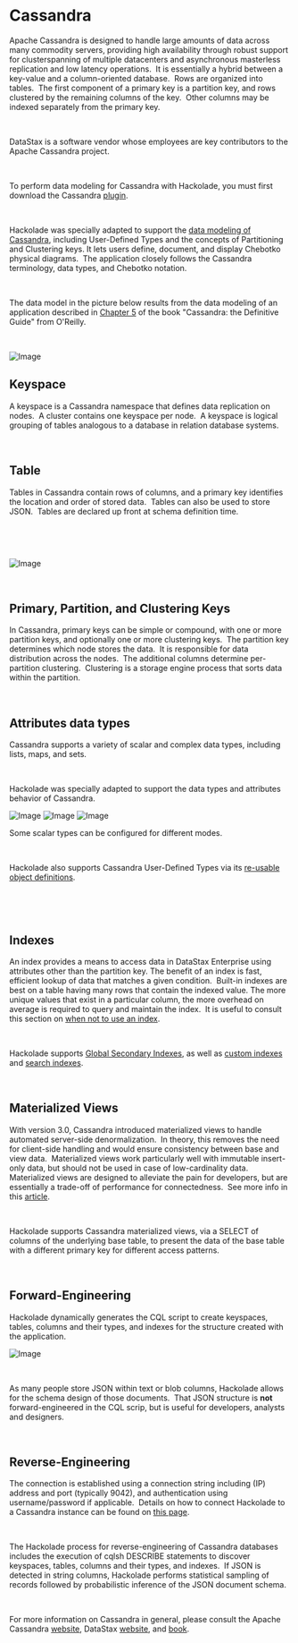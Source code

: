 # Cassandra

Apache Cassandra is designed to handle large amounts of data across many commodity servers, providing high availability through robust support for clusterspanning of multiple datacenters and asynchronous masterless replication and low latency operations.&nbsp; It is essentially a hybrid between a key-value and a column-oriented database.&nbsp; Rows are organized into tables.&nbsp; The first component of a primary key is a partition key, and rows clustered by the remaining columns of the key.&nbsp; Other columns may be indexed separately from the primary key.

&nbsp;

DataStax is a software vendor whose employees are key contributors to the Apache Cassandra project. &nbsp;

&nbsp;

To perform data modeling for Cassandra with Hackolade, you must first download the Cassandra [plugin](<DownloadadditionalDBtargetplugin.md>). &nbsp;

&nbsp;

Hackolade was specially adapted to support the [data modeling of Cassandra](<https://hackolade.com/nosqldb/cassandra-data-modeling.html> "target=\"\_blank\""), including User-Defined Types and the concepts of Partitioning and Clustering keys. It lets users define, document, and display Chebotko physical diagrams.&nbsp; The application closely follows the Cassandra terminology, data types, and Chebotko notation. &nbsp;

&nbsp;

The data model in the picture below results from the data modeling of an application described in [Chapter 5](<https://www.oreilly.com/ideas/cassandra-data-modeling> "target=\"\_blank\"") of the book "Cassandra: the Definitive Guide" from O'Reilly.

&nbsp;

![Image](<lib/Cassandra%20workspace.png>)

## Keyspace

A keyspace is a Cassandra namespace that defines data replication on nodes.&nbsp; A cluster contains one keyspace per node.&nbsp; A keyspace is logical grouping of tables analogous to a database in relation database systems.&nbsp;

&nbsp;

## Table

Tables in Cassandra contain rows of columns, and a primary key identifies the location and order of stored data.&nbsp; Tables can also be used to store JSON.&nbsp; Tables are declared up front at schema definition time.

&nbsp;

&nbsp;

![Image](<lib/Cassandra%20table.png>)

&nbsp;

## Primary, Partition, and Clustering Keys

In Cassandra, primary keys can be simple or compound, with one or more partition keys, and optionally one or more clustering keys.&nbsp; The partition key determines which node stores the data.&nbsp; It is responsible for data distribution across the nodes.&nbsp; The additional columns determine per-partition clustering.&nbsp; Clustering is a storage engine process that sorts data within the partition.

&nbsp;

## Attributes data types

Cassandra supports a variety of scalar and complex data types, including lists, maps, and sets.

&nbsp;

Hackolade was specially adapted to support the data types and attributes behavior of Cassandra.

![Image](<lib/Cassandra%20data%20types.png>) ![Image](<lib/Cassandra%20string%20modes.png>) ![Image](<lib/Cassandra%20numeric%20modes.png>)

Some scalar types can be configured for different modes.&nbsp;

&nbsp;

Hackolade also supports Cassandra User-Defined Types via its [re-usable object definitions](<Reusableobjectsdefinitions.md>).

&nbsp;

&nbsp;

## Indexes

An index provides a means to access data in DataStax Enterprise using attributes other than the partition key. The benefit of an index is fast, efficient lookup of data that matches a given condition.&nbsp; Built-in indexes are best on a table having many rows that contain the indexed value. The more unique values that exist in a particular column, the more overhead on average is required to query and maintain the index.&nbsp; It is useful to consult this section on [when not to use an index](<https://docs.datastax.com/en/dse/6.7/cql/cql/cql\_using/useWhenIndex.html#Whennottouseanindex> "target=\"\_blank\"").

&nbsp;

Hackolade supports [Global Secondary Indexes](<https://docs.datastax.com/en/dse/6.7/cql/cql/cql\_using/useSecondaryIndex.html> "target=\"\_blank\""), as well as [custom indexes](<https://docs.datastax.com/en/dse/6.8/cql/cql/cql\_reference/cql\_commands/cqlCreateCustomIndex.html> "target=\"\_blank\"") and [search indexes](<https://docs.datastax.com/en/dse/6.8/cql/cql/cql\_reference/cql\_commands/cqlCreateSearchIndex.html> "target=\"\_blank\"").

&nbsp;

## Materialized Views

With version 3.0, Cassandra introduced materialized views to handle automated server-side denormalization.&nbsp; In theory, this removes the need for client-side handling and would ensure consistency between base and view data.&nbsp; Materialized views work particularly well with immutable insert-only data, but should not be used in case of low-cardinality data.&nbsp; Materialized views are designed to alleviate the pain for developers, but are essentially a trade-off of performance for connectedness.&nbsp; See more info in this [article](<http://www.doanduyhai.com/blog/?p=1930> "target=\"\_blank\"").

&nbsp;

Hackolade supports Cassandra materialized views, via a SELECT of columns of the underlying base table, to present the data of the base table with a different primary key for different access patterns. &nbsp;

&nbsp;

## Forward-Engineering

Hackolade dynamically generates the CQL script to create keyspaces, tables, columns and their types, and indexes for the structure created with the application.

![Image](<lib/Cassandra%20forward-engineering.png>)

&nbsp;

As many people store JSON within text or blob columns, Hackolade allows for the schema design of those documents.&nbsp; That JSON structure is **not** forward-engineered in the CQL scrip, but is useful for developers, analysts and designers.

&nbsp;

## Reverse-Engineering

The connection is established using a connection string including (IP) address and port (typically 9042), and authentication using username/password if applicable.&nbsp; Details on how to connect Hackolade to a Cassandra instance can be found on [this page](<ConnecttoaCassandrainstance.md>).

&nbsp;

The Hackolade process for reverse-engineering of Cassandra databases includes the execution of cqlsh DESCRIBE statements to discover keyspaces, tables, columns and their types, and indexes.&nbsp; If JSON is detected in string columns, Hackolade performs statistical sampling of records followed by probabilistic inference of the JSON document schema.

&nbsp;

For more information on Cassandra in general, please consult the Apache Cassandra [website](<http://cassandra.apache.org/> "target=\"\_blank\""), DataStax [website](<https://www.datastax.com/> "target=\"\_blank\""), and [book](<https://www.oreilly.com/ideas/cassandra-data-modeling> "target=\"\_blank\"").

